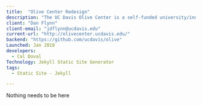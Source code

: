 ```yaml
---
title:  "Olive Center Redesign"
description: "The UC Davis Olive Center is a self-funded university/industry coalition that seeks to do for olives what UC Davis did for wine.The world-renowned center brings together nearly 60 UC faculty members, research specialists and farm advisors who address the research and education needs of California olive growers and processors. "
client: "Dan Flynn"
client-email: "jdflynn@ucdavis.edu"
current-url: "http://olivecenter.ucdavis.edu/"
backend: "https://github.com/ucdavis/olive"
Launched: Jan 2018
developers:
  - Cal Doval
Technology: Jekyll Static Site Generator
tags:
  - Static Site - Jekyll

---
```

Nothing needs to be here
